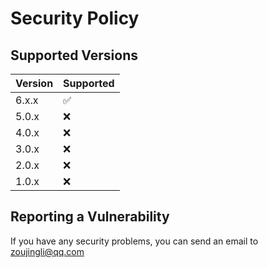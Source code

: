 # Security Policy

## Supported Versions

| Version | Supported          |
|---------|--------------------|
| 6.x.x   | :white_check_mark: |
| 5.0.x   | :x:                |
| 4.0.x   | :x:                |
| 3.0.x   | :x:                |
| 2.0.x   | :x:                |
| 1.0.x   | :x:                |

## Reporting a Vulnerability

If you have any security problems, you can send an email to zoujingli@qq.com
